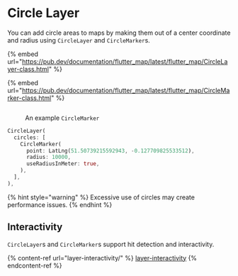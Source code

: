 # Circle Layer

You can add circle areas to maps by making them out of a center coordinate and radius using `CircleLayer` and `CircleMarker`s.

{% embed url="https://pub.dev/documentation/flutter_map/latest/flutter_map/CircleLayer-class.html" %}

{% embed url="https://pub.dev/documentation/flutter_map/latest/flutter_map/CircleMarker-class.html" %}

<figure><img src="../.gitbook/assets/ExampleCircle.png" alt=""><figcaption><p>An example <code>CircleMarker</code></p></figcaption></figure>

```dart
CircleLayer(
  circles: [
    CircleMarker(
      point: LatLng(51.50739215592943, -0.127709825533512),
      radius: 10000,
      useRadiusInMeter: true,
    ),
  ],
),
```

{% hint style="warning" %}
Excessive use of circles may create performance issues.
{% endhint %}

## Interactivity

`CircleLayer`s and `CircleMarker`s support hit detection and interactivity.

{% content-ref url="layer-interactivity/" %}
[layer-interactivity](layer-interactivity/)
{% endcontent-ref %}
